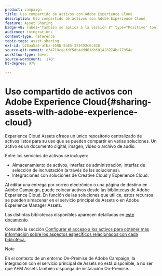 ```yaml
---
product: campaign
title: Uso compartido de activos con Adobe Experience Cloud
description: Uso compartido de activos con Adobe Experience Cloud
feature: Asset Sharing
badge-v8: label="También se aplica a la versión 8" type="Positive" tooltip="También se aplica a Campaign v8"
audience: integrations
content-type: reference
topic-tags: asset-sharing
exl-id: b28aa5a5-afba-458b-8a85-375493c6c836
source-git-commit: e34718caefdf5db4ddd61db601420274be77054e
workflow-type: tm+mt
source-wordcount: '170'
ht-degree: 97%

---
```


# Uso compartido de activos con Adobe Experience Cloud{#sharing-assets-with-adobe-experience-cloud}



Experience Cloud Assets ofrece un único repositorio centralizado de activos listos para su uso que se pueden compartir en varias soluciones. Un activo es un documento digital, imagen, vídeo o archivo de audio.

Entre los servicios de activos se incluyen:

* Almacenamiento de activos, interfaz de administración, interfaz de selección de incrustación (a través de las soluciones).
* Integraciones con soluciones de Creative Cloud y Experience Cloud.

Al editar una entrega por correo electrónico o una página de destino en Adobe Campaign, puede colocar activos desde las bibliotecas de Adobe Experience Cloud. En función de las soluciones que utilice, estos recursos se pueden almacenar en el servicio principal de Assets o en Adobe Experience Manager Assets.

Las distintas bibliotecas disponibles aparecen detalladas en [este documento](https://experienceleague.adobe.com/docs/core-services/interface/assets/experience-cloud-assets.html?lang=es).

Consulte la sección [Configurar el acceso a los activos para obtener más información sobre los aspectos específicos relacionados con cada biblioteca.](../../integrations/using/configuring-access-to-assets.md)

>[!NOTE]
>
>En el contexto de un entorno On-Premise de Adobe Campaign, la integración con el servicio principal de Assets no está disponible, a no ser que AEM Assets también disponga de instalación On-Premise.
